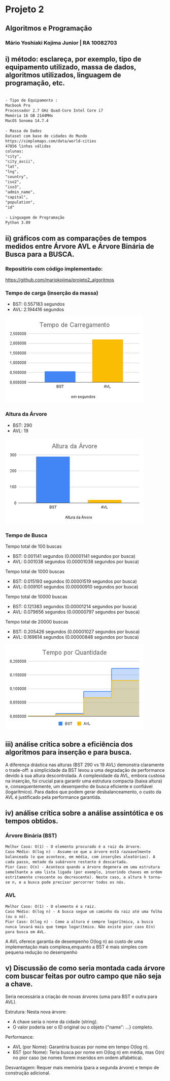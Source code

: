 # Projeto 2 
## Algoritmos e Programação
### Mário Yoshiaki Kojima Junior | RA 10082703

## i) método: esclareça, por exemplo, tipo de equipamento utilizado, massa de dados, algoritmos utilizados, linguagem de programação, etc.
```

- Tipo de Equipamento : 
Macbook Pro 
Processador 2.7 GHz Quad-Core Intel Core i7 
Memória 16 GB 2144MHx
MacOS Sonoma 14.7.4

- Massa de Dados
Dataset com base de cidades do Mundo
https://simplemaps.com/data/world-cities
47856 linhas válidas
colunas:
"city",
"city_ascii",
"lat",
"lng",
"country",
"iso2",
"iso3",
"admin_name",
"capital",
"population",
"id"

- Linguagem de Programação
Python 3.09

```

## ii) gráficos com as comparações de tempos medidos entre Árvore AVL e Árvore Binária de Busca para a BUSCA.
### Repositírio com código implementado:

https://github.com/mariokojima/projeto2_algoritmos


### Tempo de carga (inserção da massa)

- BST: 0.557183 segundos
- AVL: 2.194416 segundos

![Tempo de Carregamento](Tempo_Carregamento.png)


### Altura da Árvore

- BST: 290
- AVL: 19

![Altura da Árvore](Altura_Arvore.png)

### Tempo de Busca

Tempo total de 100 buscas
- BST: 0.001141 segundos (0.00001141 segundos por busca)
- AVL: 0.001038 segundos (0.00001038 segundos por busca)

Tempo total de 1000 buscas
- BST: 0.015193 segundos (0.00001519 segundos por busca)
- AVL: 0.009101 segundos (0.00000910 segundos por busca)

Tempo total de 10000 buscas
- BST: 0.121383 segundos (0.00001214 segundos por busca)
- AVL: 0.079656 segundos (0.00000797 segundos por busca)

Tempo total de 20000 buscas
- BST: 0.205426 segundos (0.00001027 segundos por busca)
- AVL: 0.169614 segundos (0.00000848 segundos por busca)

![Tempo de Busca](Tempo_Quantidade.png)


## iii) análise crítica sobre a eficiência dos algoritmos para inserção e para busca. 

A diferença drástica nas alturas (BST 290 vs 19 AVL) demonstra claramente o trade-off: a simplicidade da BST levou a uma degradação de performance devido à sua altura descontrolada. A complexidade da AVL, embora custosa na inserção, foi crucial para garantir uma estrutura compacta (baixa altura) e, consequentemente, um desempenho de busca eficiente e confiável (logarítmico). Para dados que podem gerar desbalanceamento, o custo da AVL é justificado pela performance garantida.



## iv) análise crítica sobre a análise assintótica e os tempos obtidos.
### Árvore Binária (BST)
```
Melhor Caso: O(1) - O elemento procurado é a raiz da árvore.
Caso Médio: O(log n) - Assume-se que a árvore está razoavelmente balanceada (o que acontece, em média, com inserções aleatórias). A cada passo, metade da subárvore restante é descartada.
Pior Caso: O(n) - Acontece quando a árvore degenera em uma estrutura semelhante a uma lista ligada (por exemplo, inserindo chaves em ordem estritamente crescente ou decrescente). Neste caso, a altura h torna-se n, e a busca pode precisar percorrer todos os nós.
```

### AVL
```
Melhor Caso: O(1) - O elemento é a raiz.
Caso Médio: O(log n) - A busca segue um caminho da raiz até uma folha (ou o nó).
Pior Caso: O(log n) - Como a altura é sempre logarítmica, a busca nunca levará mais que tempo logarítmico. Não existe pior caso O(n) para busca em AVL.
```

 A AVL oferece garantia de desempenho O(log n) ao custo de uma implementação mais complexa,enquanto a BST é mais simples com pequena redução no desempenho

## v) Discussão de como seria montada cada árvore com buscar feitas por outro campo que não seja a chave.

Seria necessária a criação de novas árvores (uma para BST e outra para AVL).

Estrutura: 
Nesta nova árvore:
- A chave seria o nome da cidade (string).
- O valor poderia ser o ID original ou o objeto {"name": ...} completo.

Performance:
- AVL (por Nome): Garantiria buscas por nome em tempo O(log n).
- BST (por Nome): Teria busca por nome em O(log n) em média, mas O(n) no pior caso (se nomes forem inseridos em ordem alfabética).

Desvantagem: 
Requer mais memória (para a segunda árvore) e tempo de construção adicional.